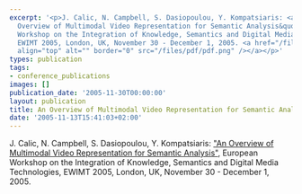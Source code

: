 ```yaml
---
excerpt: '<p>J. Calic, N. Campbell, S. Dasiopoulou, Y. Kompatsiaris: <a href="http://ieeexplore.ieee.org/stamp/stamp.jsp?tp=&amp;arnumber=1575948&amp;isnumber=33311">&quot;An
  Overview of Multimodal Video Representation for Semantic Analysis&quot;</a>, European
  Workshop on the Integration of Knowledge, Semantics and Digital Media Technologies,
  EWIMT 2005, London, UK, November 30 - December 1, 2005. <a href="/files/pdf/ewimt2005_0053.pdf"><img
  align="top" alt="" border="0" src="/files/pdf/pdf.png" /></a></p>'
types: publication
tags:
- conference_publications
images: []
publication_date: '2005-11-30T00:00:00'
layout: publication
title: An Overview of Multimodal Video Representation for Semantic Analysis
date: '2005-11-13T15:41:03+02:00'
---
```

<p>J. Calic, N. Campbell, S. Dasiopoulou, Y. Kompatsiaris: <a href="http://ieeexplore.ieee.org/stamp/stamp.jsp?tp=&amp;arnumber=1575948&amp;isnumber=33311">&quot;An Overview of Multimodal Video Representation for Semantic Analysis&quot;</a>, European Workshop on the Integration of Knowledge, Semantics and Digital Media Technologies, EWIMT 2005, London, UK, November 30 - December 1, 2005. <a href="/files/pdf/ewimt2005_0053.pdf"><img align="top" alt="" border="0" src="/files/pdf/pdf.png" /></a></p>
